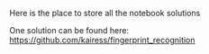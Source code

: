 Here is the place to store all the notebook solutions

One solution can be found here: https://github.com/kairess/fingerprint_recognition
